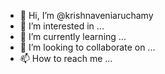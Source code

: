 - 👋 Hi, I’m @krishnaveniaruchamy
- 👀 I’m interested in ...
- 🌱 I’m currently learning ...
- 💞️ I’m looking to collaborate on ...
- 📫 How to reach me ...

<!---
krishnaveniaruchamy/krishnaveniaruchamy is a ✨ special ✨ repository because its `README.md` (this file) appears on your GitHub profile.
You can click the Preview link to take a look at your changes.
--->
